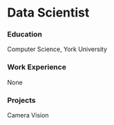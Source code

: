# Data Scientist

### Education
Computer Science, York University

### Work Experience
None

### Projects
Camera Vision



